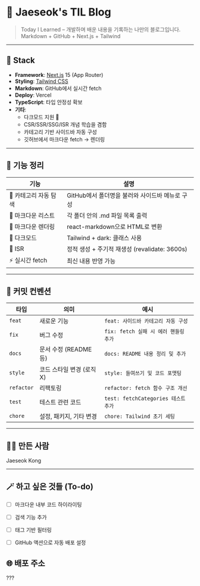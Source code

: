 # 🧠 Jaeseok's TIL Blog

> Today I Learned – 개발하며 배운 내용을 기록하는 나만의 블로그입니다.  
> Markdown + GitHub + Next.js + Tailwind

---

## 🚀 Stack
- **Framework**: [Next.js](https://nextjs.org/) 15 (App Router)
- **Styling**: [Tailwind CSS](https://tailwindcss.com/)
- **Markdown**: GitHub에서 실시간 fetch
- **Deploy**: Vercel
- **TypeScript**: 타입 안정성 확보
- **기타**:
  - 다크모드 지원 🌙
  - CSR/SSR/SSG/ISR 개념 학습을 겸함
  - 카테고리 기반 사이드바 자동 구성
  - 깃허브에서 마크다운 fetch → 렌더링

---

## 📌 기능 정리
|기능|설명|
|---|---|
|📂 카테고리 자동 탐색|	GitHub에서 폴더명을 불러와 사이드바 메뉴로 구성|
|📄 마크다운 리스트|	각 폴더 안의 .md 파일 목록 출력|
|📘 마크다운 렌더링|	react-markdown으로 HTML로 변환|
|🌙 다크모드|	Tailwind + dark: 클래스 사용|
|🔁 ISR|	정적 생성 + 주기적 재생성 (revalidate: 3600s)|
|⚡ 실시간 fetch|	최신 내용 반영 가능|

---

## 🧾 커밋 컨벤션
|타입|의미|예시|
|---|---|---|
|`feat`|새로운 기능|`feat: 사이드바 카테고리 자동 구성`|
|`fix`|버그 수정|`fix: fetch 실패 시 에러 핸들링 추가`|
|`docs`|문서 수정 (README 등)|`docs: README 내용 정리 및 추가`|
|`style`|코드 스타일 변경 (로직 X)|`style: 들여쓰기 및 코드 포맷팅`|
|`refactor`|리팩토링|`refactor: fetch 함수 구조 개선`|
|`test`|테스트 관련 코드|`test: fetchCategories 테스트 추가`|
|`chore`|설정, 패키지, 기타 변경|`chore: Tailwind 초기 세팅`|

---

## 🧑‍💻 만든 사람
Jaeseok Kong

---

## 🪄 하고 싶은 것들 (To-do)
 - [ ] 마크다운 내부 코드 하이라이팅

 - [ ] 검색 기능 추가

 - [ ] 태그 기반 필터링

 - [ ] GitHub 액션으로 자동 배포 설정

## 🌐 배포 주소
???